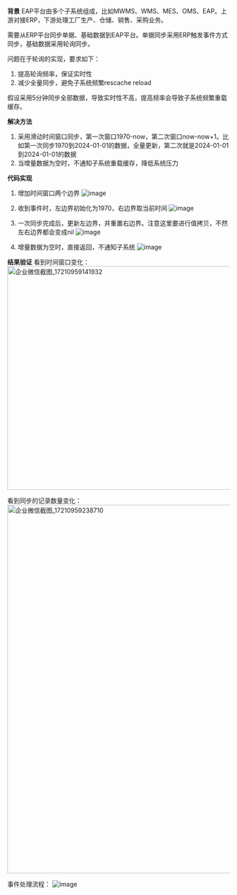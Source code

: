 **背景**
EAP平台由多个子系统组成，比如MWMS、WMS、MES、OMS、EAP。上游对接ERP，下游处理工厂生产、仓储、销售、采购业务。

需要从ERP平台同步单据、基础数据到EAP平台。单据同步采用ERP触发事件方式同步，基础数据采用轮询同步。

问题在于轮询的实现，要求如下：
1. 提高轮询频率，保证实时性
2. 减少全量同步，避免子系统频繁rescache reload 

假设采用5分钟同步全部数据，导致实时性不高，提高频率会导致子系统频繁重载缓存。

**解决方法**
1. 采用滑动时间窗口同步，第一次窗口1970-now，第二次窗口now-now+1。比如第一次同步1970到2024-01-01的数据，全量更新，第二次就是2024-01-01到2024-01-01的数据
2. 当增量数据为空时，不通知子系统重载缓存，降低系统压力

**代码实现**
1. 增加时间窗口两个边界
![image](https://github.com/user-attachments/assets/e8eb017a-20ae-4115-9156-3136db50f498)

2. 收到事件时，左边界初始化为1970，右边界取当前时间
![image](https://github.com/user-attachments/assets/09391548-95e7-49d0-8083-c4286b98f3ad)

3. 一次同步完成后，更新左边界，并重置右边界。注意这里要进行值拷贝，不然左右边界都会变成nil
![image](https://github.com/user-attachments/assets/7862432d-e328-41fc-90e5-4d9a37173c6b)

4. 增量数据为空时，直接返回，不通知子系统
![image](https://github.com/user-attachments/assets/075a05e3-4a56-4825-a36b-85f67e49af9a)

**结果验证**
看到时间窗口变化：
<img width="506" alt="企业微信截图_17210959141932" src="https://github.com/user-attachments/assets/a0d47ce7-48a5-4be6-b479-cf20eb28ffb6">

看到同步的记录数量变化：
<img width="834" alt="企业微信截图_17210959238710" src="https://github.com/user-attachments/assets/1f285f0c-6d0d-42d3-8dc0-dd868cdbb9b0">

事件处理流程：
![image](https://github.com/user-attachments/assets/70d087f9-1734-4f9e-8fe1-2cfb6f6d1c69)

